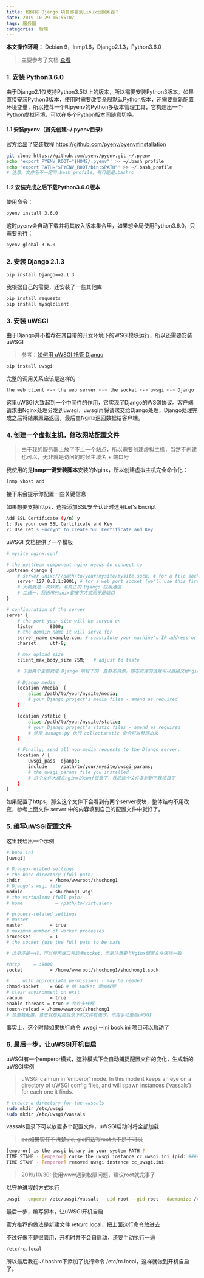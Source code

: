 ```yaml
---
title: 如何将 Django 项目部署到Linux云服务器？
date: 2019-10-29 16:55:07
tags: 服务器
categories: 后端
---
```


**本文操作环境：** Debian 9，lnmp1.6，Django2.1.3，Python3.6.0

> 主要参考了文档 [查看](https://uwsgi-docs.readthedocs.io/en/latest/tutorials/Django_and_nginx.html)

### 1. 安装 Python3.6.0
由于Django2.1仅支持Python3.5以上的版本，所以需要安装Python3版本。如果直接安装Python3版本，使用时需要改变全局默认Python版本，还需要重新配置环境变量，所以推荐一个叫pyenv的Python多版本管理工具，它构建出一个Python虚拟环境，可以在多个Python版本间随意切换。

<!-- more -->

#### 1.1 安装pyenv（首先创建~/.pyenv目录）

官方给出了安装教程 https://github.com/pyenv/pyenv#installation

```bash
git clone https://github.com/pyenv/pyenv.git ~/.pyenv
echo 'export PYENV_ROOT="$HOME/.pyenv"' >> ~/.bash_profile
echo 'export PATH="$PYENV_ROOT/bin:$PATH"' >> ~/.bash_profile
# 注意，文件名不一定叫.bash_profile，有可能是.bashrc
```

#### 1.2 安装完成之后下载Python3.6.0版本

使用命令：

```bash
pyenv install 3.6.0
```

这时pyenv会自动下载并将其放入版本集合里，如果想全局使用Python3.6.0，只需要执行：

```bash
pyenv global 3.6.0
```

### 2. 安装 Django 2.1.3

```bash
pip install Django==2.1.3
```

我根据自己的需要，还安装了一些其他库

```bash
pip install requests
pip install mysqlclient
```

### 3. 安装 uWSGI

由于Django并不推荐在其自带的开发环境下的WSGI模块运行，所以还需要安装uWSGI
> 参考：[如何用 uWSGI 托管 Django](https://docs.djangoproject.com/zh-hans/2.2/howto/deployment/wsgi/uwsgi/)

```bash
pip install uwsgi
```

完整的调用关系应该是这样的：

```bash
the web client <-> the web server <-> the socket <-> uwsgi <-> Django
```

这里uWSGI大致起到一个中间件的作用，它实现了Django的WSGI协议。客户端请求由Nginx处理分发到uwsgi，uwsgi再将请求交给Django处理，Django处理完成之后将结果原路返回，最后由Nginx返回数据给客户端。

### 4. 创建一个虚拟主机，修改网站配置文件
> 由于我的服务器上放了不止一个站点，所以需要创建虚拟主机，当然不创建也可以，无非就是访问的时候主域名 + 端口号

我使用的是**lnmp一键安装脚本**安装的Nginx，所以创建虚拟主机完全命令化：

```bash
lnmp vhost add
```
接下来会提示你配置一些关键信息

如果想要支持https，选择添加SSL安全认证时选用Let's Encript

```bash
Add SSL Certificate (y/n) y
1: Use your own SSL Certificate and Key
2: Use Let's Encrypt to create SSL Certificate and Key
```

uWSGI 文档提供了一个模板

```bash
# mysite_nginx.conf

# the upstream component nginx needs to connect to
upstream django {
    # server unix:///path/to/your/mysite/mysite.sock; # for a file socket
    server 127.0.0.1:8001; # for a web port socket (we'll use this first)
    # 大概就是一次转发，与真正的 Django 应用通信
    # 二选一，我选用的unix套接字方式而不是端口
}

# configuration of the server
server {
    # the port your site will be served on
    listen      8000;
    # the domain name it will serve for
    server_name example.com; # substitute your machine's IP address or FQDN
    charset     utf-8;

    # max upload size
    client_max_body_size 75M;   # adjust to taste

    # 下面两个主要就是 Django 项目下的一些静态资源，静态资源的话就可以直接交给nginx发送
    
    # Django media
    location /media  {
        alias /path/to/your/mysite/media;  
        # your Django project's media files - amend as required
    }

    location /static {
        alias /path/to/your/mysite/static; 
        # your Django project's static files - amend as required
        # 使用 manage.py 执行 collectstatic 命令可以整理出来
    }

    # Finally, send all non-media requests to the Django server.
    location / {
        uwsgi_pass  django;
        include     /path/to/your/mysite/uwsgi_params; 
        # the uwsgi_params file you installed 
        # 这个文件大概在nginx的conf目录下，我把这个文件复制到了我项目下
    }
}
```
如果配置了https，那么这个文件下会看到有两个server模块，整体结构不用改变，参考上面文件 server 中的内容填到自己的配置文件中就好了。


### 5. 编写uWSGI配置文件

这里我给出一个示例

```bash
# book.ini
[uwsgi]

# Django-related settings
# the base directory (full path)
chdir           = /home/wwwroot/shuchong1
# Django's wsgi file
module          = shuchong1.wsgi
# the virtualenv (full path)
# home            = /path/to/virtualenv

# process-related settings
# master
master          = true
# maximum number of worker processes
processes       = 1
# the socket (use the full path to be safe

# 这里还是一样，可以使用端口号后者socket，但是注意要与Nginx配置文件保持一致

#http     = :8000
socket          = /home/wwwroot/shuchong1/shuchong1.sock

# ... with appropriate permissions - may be needed
chmod-socket    = 666 # 给 socket 添加权限
# clear environment on exit
vacuum          = true
enable-threads = true # 允许多线程
touch-reload = /home/wwwroot/shuchong1 
# 热重载配置，意思就是对应目录下的文件有更改，不用手动重启uWSGI
```
事实上，这个时候如果执行命令 uwsgi --ini book.ini 项目可以启动了

### 6. 最后一步，让uWSGI开机自启

uWSGI有一个emperor模式，这种模式下会自动捕捉配置文件的变化，生成新的uWSGI实例

> uWSGI can run in ‘emperor’ mode. In this mode it keeps an eye on a directory of uWSGI config files, and will spawn instances (‘vassals’) for each one it finds.

```bash
# create a directory for the vassals
sudo mkdir /etc/uwsgi
sudo mkdir /etc/uwsgi/vassals
```
vassals目录下可以放置多个配置文件，uWSGI启动时将全部加载

> ~~ps:如果实在不清楚uid, gid的话写root也不是不可以~~

```bash
[emperor] is the uwsgi binary in your system PATH ?
TIME STAMP - [emperor] curse the uwsgi instance cc_uwsgi.ini (pid: ####)
TIME STAMP - [emperor] removed uwsgi instance cc_uwsgi.ini
```

> 2019/10/30: 使用www遇到权限问题，建议root就完事了

以守护进程的方式执行

```bash
uwsgi --emperor /etc/uwsgi/vassals --uid root --gid root --daemonize /var/log/uwsgi-emperor.log
```
最后一步，编写脚本，让uWSGI开机自启

官方推荐的做法是新建文件 /etc/rc.local，把上面这行命令放进去

不过好像不是很管用，开机时并不会自启动，还要手动执行一遍
```bash
/etc/rc.local
```

所以最后我在~/.bashrc下添加了执行命令 /etc/rc.local，这样就做到开机自启了。